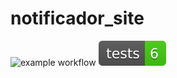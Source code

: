 # notificador_site

![example workflow](https://github.com/github/docs/actions/workflows/main.yml/badge.svg)
![pytest](https://github.com/Atzingen/notificador_site/blob/main/tests-badge.svg)